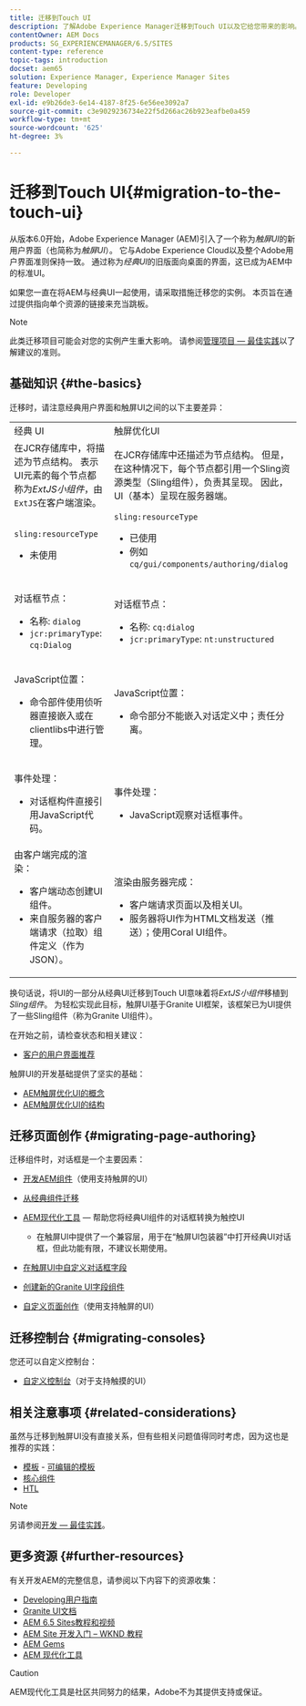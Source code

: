 ```yaml
---
title: 迁移到Touch UI
description: 了解Adobe Experience Manager迁移到Touch UI以及它给您带来的影响。
contentOwner: AEM Docs
products: SG_EXPERIENCEMANAGER/6.5/SITES
content-type: reference
topic-tags: introduction
docset: aem65
solution: Experience Manager, Experience Manager Sites
feature: Developing
role: Developer
exl-id: e9b26de3-6e14-4187-8f25-6e56ee3092a7
source-git-commit: c3e9029236734e22f5d266ac26b923eafbe0a459
workflow-type: tm+mt
source-wordcount: '625'
ht-degree: 3%

---
```


# 迁移到Touch UI{#migration-to-the-touch-ui}

从版本6.0开始，Adobe Experience Manager (AEM)引入了一个称为&#x200B;*触屏UI*&#x200B;的新用户界面（也简称为&#x200B;*触屏UI*）。 它与Adobe Experience Cloud以及整个Adobe用户界面准则保持一致。 通过称为&#x200B;*经典UI*&#x200B;的旧版面向桌面的界面，这已成为AEM中的标准UI。

如果您一直在将AEM与经典UI一起使用，请采取措施迁移您的实例。 本页旨在通过提供指向单个资源的链接来充当跳板。

>[!NOTE]
>
>此类迁移项目可能会对您的实例产生重大影响。 请参阅[管理项目 — 最佳实践](/help/managing/best-practices.md)以了解建议的准则。

## 基础知识 {#the-basics}

迁移时，请注意经典用户界面和触屏UI之间的以下主要差异：

<table>
 <tbody>
  <tr>
   <td>经典 UI</td>
   <td>触屏优化UI</td>
  </tr>
  <tr>
   <td>在JCR存储库中，将描述为节点结构。 表示UI元素的每个节点都称为<em>ExtJS小组件</em>，由<code>ExtJS</code>在客户端渲染。</td>
   <td>在JCR存储库中还描述为节点结构。 但是，在这种情况下，每个节点都引用一个Sling资源类型（Sling组件），负责其呈现。 因此，UI（基本）呈现在服务器端。</td>
  </tr>
  <tr>
   <td><p><code>sling:resourceType</code></p>
    <ul>
     <li>未使用</li>
    </ul> </td>
   <td><code>sling:resourceType</code>
    <ul>
     <li>已使用</li>
     <li>例如<br /> <code>cq/gui/components/authoring/dialog</code><br /> </li>
    </ul> </td>
  </tr>
  <tr>
   <td><p>对话框节点：</p>
    <ul>
     <li>名称: <code>dialog</code></li>
     <li><code>jcr:primaryType</code>:  <code>cq:Dialog</code></li>
    </ul> </td>
   <td><p>对话框节点：</p>
    <ul>
     <li>名称: <code>cq:dialog</code></li>
     <li><code>jcr:primaryType</code>:  <code>nt:unstructured</code></li>
    </ul> </td>
  </tr>
  <tr>
   <td><p>JavaScript位置：</p>
    <ul>
     <li>命令部件使用侦听器直接嵌入或在clientlibs中进行管理。</li>
    </ul> </td>
   <td><p>JavaScript位置：</p>
    <ul>
     <li>命令部分不能嵌入对话定义中；责任分离。</li>
    </ul> </td>
  </tr>
  <tr>
   <td><p>事件处理：</p>
    <ul>
     <li>对话框构件直接引用JavaScript代码。</li>
    </ul> </td>
   <td><p>事件处理：</p>
    <ul>
     <li>JavaScript观察对话框事件。</li>
    </ul> </td>
  </tr>
  <tr>
   <td>由客户端完成的渲染：
    <ul>
     <li>客户端动态创建UI组件。</li>
     <li>来自服务器的客户端请求（拉取）组件定义（作为JSON）。</li>
    </ul> </td>
   <td>渲染由服务器完成：
    <ul>
     <li>客户端请求页面以及相关UI。</li>
     <li>服务器将UI作为HTML文档发送（推送）；使用Coral UI组件。<br /> </li>
    </ul> </td>
  </tr>
 </tbody>
</table>

换句话说，将UI的一部分从经典UI迁移到Touch UI意味着将&#x200B;*ExtJS小组件*&#x200B;移植到&#x200B;*Sling组件*。 为轻松实现此目标，触屏UI基于Granite UI框架，该框架已为UI提供了一些Sling组件（称为Granite UI组件）。

在开始之前，请检查状态和相关建议：

* [客户的用户界面推荐](/help/sites-deploying/ui-recommendations.md)

触屏UI的开发基础提供了坚实的基础：

* [AEM触屏优化UI的概念](/help/sites-developing/touch-ui-concepts.md)
* [AEM触屏优化UI的结构](/help/sites-developing/touch-ui-structure.md)

## 迁移页面创作 {#migrating-page-authoring}

迁移组件时，对话框是一个主要因素：

* [开发AEM组件](/help/sites-developing/developing-components.md)（使用支持触屏的UI）
* [从经典组件迁移](/help/sites-developing/developing-components.md#migrating-from-a-classic-component)
* [AEM现代化工具](/help/sites-developing/modernization-tools.md) — 帮助您将经典UI组件的对话框转换为触控UI

   * 在触屏UI中提供了一个兼容层，用于在“触屏UI包装器”中打开经典UI对话框，但此功能有限，不建议长期使用。

* [在触屏UI中自定义对话框字段](https://helpx.adobe.com/experience-manager/kt/eseminars/gems/aem-customizing-dialog-fields-in-touch-ui.html)
* [创建新的Granite UI字段组件](/help/sites-developing/granite-ui-component.md)
* [自定义页面创作](/help/sites-developing/customizing-page-authoring-touch.md)（使用支持触屏的UI）

## 迁移控制台 {#migrating-consoles}

您还可以自定义控制台：

* [自定义控制台](/help/sites-developing/customizing-consoles-touch.md)（对于支持触摸的UI）

## 相关注意事项 {#related-considerations}

虽然与迁移到触屏UI没有直接关系，但有些相关问题值得同时考虑，因为这也是推荐的实践：

* [模板](/help/sites-developing/templates.md) - [可编辑的模板](/help/sites-developing/page-templates-editable.md)
* [核心组件](https://experienceleague.adobe.com/docs/experience-manager-core-components/using/introduction.html?lang=zh-hans)
* [HTL](https://experienceleague.adobe.com/docs/experience-manager-htl/content/overview.html)

>[!NOTE]
>
>另请参阅[开发 — 最佳实践](/help/sites-developing/best-practices.md)。

## 更多资源 {#further-resources}

有关开发AEM的完整信息，请参阅以下内容下的资源收集：

* [Developing用户指南](/help/sites-developing/getting-started.md)
* [Granite UI文档](https://developer.adobe.com/experience-manager/reference-materials/6-5/granite-ui/api/jcr_root/libs/granite/ui/index.html)
* [AEM 6.5 Sites教程和视频](https://experienceleague.adobe.com/docs/experience-manager-learn/sites/overview.html)
* [AEM Site 开发入门 – WKND 教程](/help/sites-developing/getting-started.md)
* [AEM Gems](https://experienceleague.adobe.com/docs/events/experience-manager-gems-recordings/overview.html)
* [AEM 现代化工具](https://opensource.adobe.com/aem-modernize-tools/)

>[!CAUTION]
>
>AEM现代化工具是社区共同努力的结果，Adobe不为其提供支持或保证。
